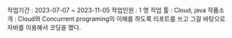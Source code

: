 작업기간 : 2023-07-07 ~ 2023-11-05
작업인원 : 1 명
작업 툴 : Cloud, java
작품소개 : Cloud와 Concurrent programing의 이해를 하도록 리포트를 쓰고 그걸 바탕으로 자바를 이용해서 코딩을 했다.